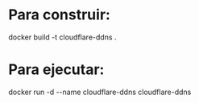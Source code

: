 # Para construir:
docker build -t cloudflare-ddns .

# Para ejecutar:
docker run -d --name cloudflare-ddns cloudflare-ddns